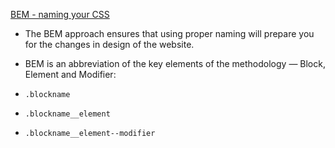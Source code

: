 [BEM - naming your CSS](http://getbem.com/naming/)

- The BEM approach ensures that using proper naming will prepare you for the changes in design of the website.   

-  BEM is an abbreviation of the key elements of the methodology — Block, Element and Modifier:   

  - `.blockname`

  - `.blockname__element`

  - `.blockname__element--modifier`
